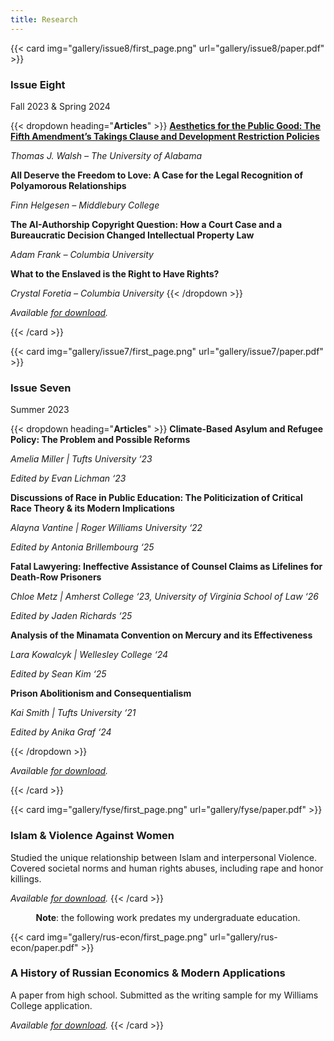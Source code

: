 ```yaml
---
title: Research
---
```


{{< card img="gallery/issue8/first_page.png" url="gallery/issue8/paper.pdf" >}}
###  Issue Eight

Fall 2023 & Spring 2024

{{< dropdown heading="**Articles**" >}}
[**Aesthetics for the Public Good: The Fifth Amendment’s Takings Clause and Development Restriction Policies**](tjwalsh.md) 

*Thomas J. Walsh – The University of Alabama*

**All Deserve the Freedom to Love: A Case for the Legal Recognition of Polyamorous Relationships** 

*Finn Helgesen – Middlebury College*

**The AI-Authorship Copyright Question: How a Court Case and a Bureaucratic Decision Changed Intellectual Property Law** 

*Adam Frank – Columbia University*

**What to the Enslaved is the Right to Have Rights?** 

*Crystal Foretia – Columbia University*
{{< /dropdown >}}

_Available [for download](gallery/isssue8/paper.pdf)._

{{< /card >}}

{{< card img="gallery/issue7/first_page.png" url="gallery/issue7/paper.pdf" >}}

###  Issue Seven

Summer 2023

{{< dropdown heading="**Articles**" >}}
**Climate-Based Asylum and Refugee Policy: The Problem and Possible Reforms** 

*Amelia Miller | Tufts University ‘23*

*Edited by Evan Lichman ‘23*

**Discussions of Race in Public Education: The Politicization of Critical Race Theory & its Modern Implications**  

*Alayna Vantine | Roger Williams University ‘22*

*Edited by Antonia Brillembourg ‘25*

**Fatal Lawyering: Ineffective Assistance of Counsel Claims as Lifelines for Death-Row Prisoners** 

*Chloe Metz | Amherst College ‘23, University of Virginia School of Law ‘26*

*Edited by Jaden Richards ‘25*

**Analysis of the Minamata Convention on Mercury and its Effectiveness** 

*Lara Kowalcyk | Wellesley College ‘24*

*Edited by Sean Kim ‘25*

**Prison Abolitionism and Consequentialism** 

*Kai Smith | Tufts University ‘21*

*Edited by Anika Graf ‘24*

{{< /dropdown >}}

_Available [for download](gallery/isssue7/paper.pdf)._

{{< /card >}}

{{< card img="gallery/fyse/first_page.png" url="gallery/fyse/paper.pdf" >}}
###  Islam & Violence Against Women

Studied the unique relationship between Islam and interpersonal Violence. Covered societal norms and human rights abuses, including rape and honor killings.

_Available [for download](gallery/fyse/paper.pdf)._
{{< /card >}}

<div class="line"></div>

<center>

**Note**: the following work predates my undergraduate education.

</center>

{{< card img="gallery/rus-econ/first_page.png" url="gallery/rus-econ/paper.pdf" >}}
###  A History of Russian Economics & Modern Applications

A paper from high school. Submitted as the writing sample for my Williams College application.

_Available [for download](gallery/rus-econ/paper.pdf)._
{{< /card >}}

